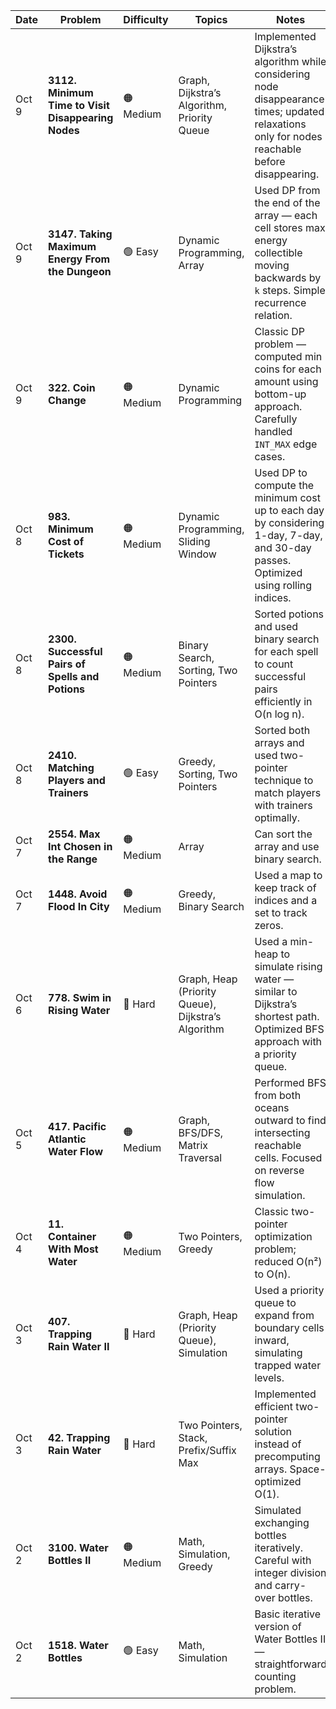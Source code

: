 | Date  | Problem                                            | Difficulty | Topics                                             | Notes                                                                                                                                          |
| ----- | -------------------------------------------------- | ---------- | -------------------------------------------------- | ---------------------------------------------------------------------------------------------------------------------------------------------- |
| Oct 9 | **3112. Minimum Time to Visit Disappearing Nodes** | 🟠 Medium  | Graph, Dijkstra’s Algorithm, Priority Queue        | Implemented Dijkstra’s algorithm while considering node disappearance times; updated relaxations only for nodes reachable before disappearing. |
| Oct 9 | **3147. Taking Maximum Energy From the Dungeon**   | 🟢 Easy    | Dynamic Programming, Array                         | Used DP from the end of the array — each cell stores max energy collectible moving backwards by `k` steps. Simple recurrence relation.         |
| Oct 9 | **322. Coin Change**                               | 🟠 Medium  | Dynamic Programming                                | Classic DP problem — computed min coins for each amount using bottom-up approach. Carefully handled `INT_MAX` edge cases.                      |
| Oct 8 | **983. Minimum Cost of Tickets**                   | 🟠 Medium  | Dynamic Programming, Sliding Window                | Used DP to compute the minimum cost up to each day by considering 1-day, 7-day, and 30-day passes. Optimized using rolling indices.            |
| Oct 8 | **2300. Successful Pairs of Spells and Potions**   | 🟠 Medium  | Binary Search, Sorting, Two Pointers               | Sorted potions and used binary search for each spell to count successful pairs efficiently in O(n log n).                                      |
| Oct 8 | **2410. Matching Players and Trainers**            | 🟢 Easy    | Greedy, Sorting, Two Pointers                      | Sorted both arrays and used two-pointer technique to match players with trainers optimally.                                                    |
| Oct 7 | **2554. Max Int Chosen in the Range**              | 🟠 Medium  | Array                                              | Can sort the array and use binary search.                                                                                                      |
| Oct 7 | **1448. Avoid Flood In City**                      | 🟠 Medium  | Greedy, Binary Search                              | Used a map to keep track of indices and a set to track zeros.                                                                                  |
| Oct 6 | **778. Swim in Rising Water**                      | 🔴 Hard    | Graph, Heap (Priority Queue), Dijkstra’s Algorithm | Used a min-heap to simulate rising water — similar to Dijkstra’s shortest path. Optimized BFS approach with a priority queue.                  |
| Oct 5 | **417. Pacific Atlantic Water Flow**               | 🟠 Medium  | Graph, BFS/DFS, Matrix Traversal                   | Performed BFS from both oceans outward to find intersecting reachable cells. Focused on reverse flow simulation.                               |
| Oct 4 | **11. Container With Most Water**                  | 🟠 Medium  | Two Pointers, Greedy                               | Classic two-pointer optimization problem; reduced O(n²) to O(n).                                                                               |
| Oct 3 | **407. Trapping Rain Water II**                    | 🔴 Hard    | Graph, Heap (Priority Queue), Simulation           | Used a priority queue to expand from boundary cells inward, simulating trapped water levels.                                                   |
| Oct 3 | **42. Trapping Rain Water**                        | 🔴 Hard    | Two Pointers, Stack, Prefix/Suffix Max             | Implemented efficient two-pointer solution instead of precomputing arrays. Space-optimized O(1).                                               |
| Oct 2 | **3100. Water Bottles II**                         | 🟠 Medium  | Math, Simulation, Greedy                           | Simulated exchanging bottles iteratively. Careful with integer division and carry-over bottles.                                                |
| Oct 2 | **1518. Water Bottles**                            | 🟢 Easy    | Math, Simulation                                   | Basic iterative version of Water Bottles II — straightforward counting problem.                                                                |
